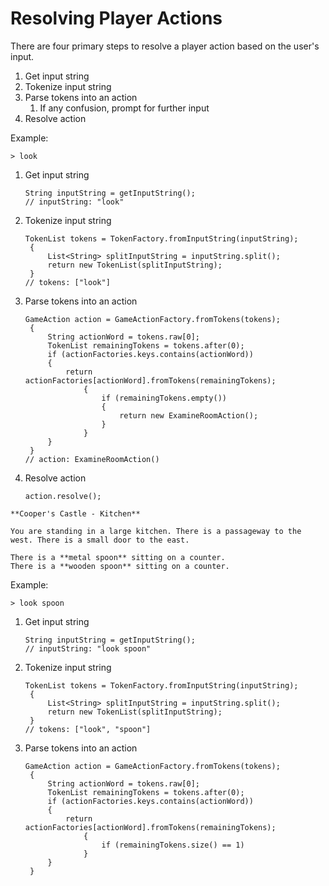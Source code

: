# Resolving Player Actions

There are four primary steps to resolve a player action based on the user's input.

1. Get input string
2. Tokenize input string
3. Parse tokens into an action
   1. If any confusion, prompt for further input
4. Resolve action



Example:

```
> look
```

1. Get input string

   ```
   String inputString = getInputString();
   // inputString: "look"
   ```

2. Tokenize input string

   ```
   TokenList tokens = TokenFactory.fromInputString(inputString);
   	{
   		List<String> splitInputString = inputString.split();
   		return new TokenList(splitInputString);
   	}
   // tokens: ["look"]
   ```

3. Parse tokens into an action

   ```
   GameAction action = GameActionFactory.fromTokens(tokens);
   	{
   		String actionWord = tokens.raw[0];
   		TokenList remainingTokens = tokens.after(0);
   		if (actionFactories.keys.contains(actionWord))
   		{
   			return actionFactories[actionWord].fromTokens(remainingTokens);
   				{
   					if (remainingTokens.empty())
   					{
   						return new ExamineRoomAction();
   					}
   				}
   		}
   	}
   // action: ExamineRoomAction()
   ```

4. Resolve action

   ```
   action.resolve();
   ```

```
**Cooper's Castle - Kitchen**

You are standing in a large kitchen. There is a passageway to the west. There is a small door to the east.

There is a **metal spoon** sitting on a counter.
There is a **wooden spoon** sitting on a counter.
```



Example:

```
> look spoon
```

1. Get input string

   ```
   String inputString = getInputString();
   // inputString: "look spoon"
   ```

2. Tokenize input string

   ```
   TokenList tokens = TokenFactory.fromInputString(inputString);
   	{
   		List<String> splitInputString = inputString.split();
   		return new TokenList(splitInputString);
   	}
   // tokens: ["look", "spoon"]
   ```

3. Parse tokens into an action

   ```
   GameAction action = GameActionFactory.fromTokens(tokens);
   	{
   		String actionWord = tokens.raw[0];
   		TokenList remainingTokens = tokens.after(0);
   		if (actionFactories.keys.contains(actionWord))
   		{
   			return actionFactories[actionWord].fromTokens(remainingTokens);
   				{
   					if (remainingTokens.size() == 1)
   				}
   		}
   	}
   ```

   